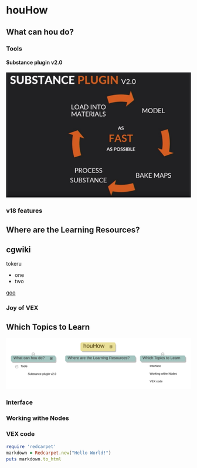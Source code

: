 # houHow

## What can hou do?

### Tools

#### Substance plugin v2.0

![title](.local/static/2019/10/2/Screenshot_substanvePluginV2.1572982442015.jpg)

### v18 features

## Where are the Learning Resources?

## cgwiki

tokeru

- one
- two

[goo](http://google.com)

### Joy of VEX

## Which Topics to Learn

![title](.local/static/2019/10/2/houHow.1572984338437.svg)

### Interface

### Working withe Nodes

### VEX code

```ruby
require 'redcarpet'
markdown = Redcarpet.new("Hello World!")
puts markdown.to_html
```

